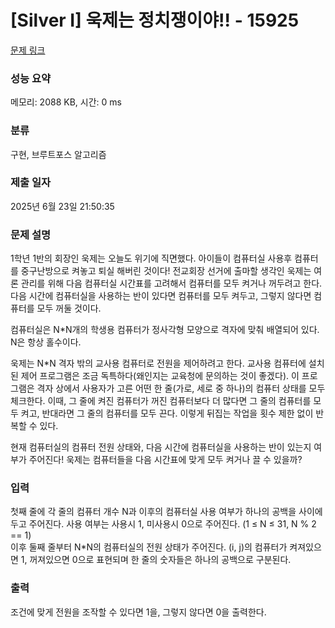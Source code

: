# [Silver I] 욱제는 정치쟁이야!! - 15925 

[문제 링크](https://www.acmicpc.net/problem/15925) 

### 성능 요약

메모리: 2088 KB, 시간: 0 ms

### 분류

구현, 브루트포스 알고리즘

### 제출 일자

2025년 6월 23일 21:50:35

### 문제 설명

<p>1학년 1반의 회장인 욱제는 오늘도 위기에 직면했다. 아이들이 컴퓨터실 사용후 컴퓨터를 중구난방으로 켜놓고 퇴실 해버린 것이다! 전교회장 선거에 출마할 생각인 욱제는 여론 관리를 위해 다음 컴퓨터실 시간표를 고려해서 컴퓨터를 모두 켜거나 꺼두려고 한다. 다음 시간에 컴퓨터실을 사용하는 반이 있다면 컴퓨터를 모두 켜두고, 그렇지 않다면 컴퓨터를 모두 꺼둘 것이다.</p>

<p>컴퓨터실은 N*N개의 학생용 컴퓨터가 정사각형 모양으로 격자에 맞춰 배열되어 있다. N은 항상 홀수이다.</p>

<p>욱제는 N*N 격자 밖의 교사용 컴퓨터로 전원을 제어하려고 한다. 교사용 컴퓨터에 설치된 제어 프로그램은 조금 독특하다(왜인지는 교육청에 문의하는 것이 좋겠다). 이 프로그램은 격자 상에서 사용자가 고른 어떤 한 줄(가로, 세로 중 하나)의 컴퓨터 상태를 모두 체크한다. 이때, 그 줄에 켜진 컴퓨터가 꺼진 컴퓨터보다 더 많다면 그 줄의 컴퓨터를 모두 켜고, 반대라면 그 줄의 컴퓨터를 모두 끈다. 이렇게 뒤집는 작업을 횟수 제한 없이 반복할 수 있다.</p>

<p>현재 컴퓨터실의 컴퓨터 전원 상태와, 다음 시간에 컴퓨터실을 사용하는 반이 있는지 여부가 주어진다! 욱제는 컴퓨터들을 다음 시간표에 맞게 모두 켜거나 끌 수 있을까?</p>

### 입력 

 <p>첫째 줄에 각 줄의 컴퓨터 개수 N과 이후의 컴퓨터실 사용 여부가 하나의 공백을 사이에 두고 주어진다. 사용 여부는 사용시 1, 미사용시 0으로 주어진다. (1 ≤ N ≤ 31, N % 2 == 1)<br>
이후 둘째 줄부터 N*N의 컴퓨터실의 전원 상태가 주어진다. (i, j)의 컴퓨터가 켜져있으면 1, 꺼져있으면 0으로 표현되며 한 줄의 숫자들은 하나의 공백으로 구분된다.</p>

### 출력 

 <p>조건에 맞게 전원을 조작할 수 있다면 1을, 그렇지 않다면 0을 출력한다.</p>

